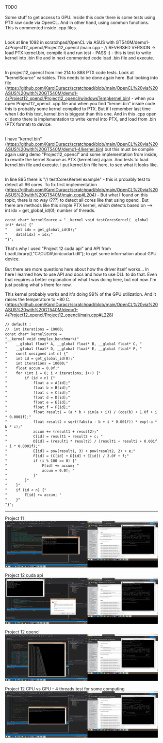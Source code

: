 TODO <br /><br />
Some stuff to get access to GPU. Inside this code there is some tests using PTX raw code via OpenCL. And in other hand, using common functions. This is commented inside .cpp files. <br /><br />

Look at line 1092 in scratchpad/OpenCL via ASUS with GT540M/demo1-4/Project12_opencl/Project12_opencl
/main.cpp - // REVERSED VERSION -> load PTX kernel.bin, compile it and run test - PASS :) - this is test to write kernel into .bin file and in next commented code load .bin file and execute. <br /><br />

In project12_opencl from line 214 to 888 PTX code tests. Look at "kernelSource" variables. This needs to be done again here. But looking into file (https://github.com/KarolDuracz/scratchpad/blob/main/OpenCL%20via%20ASUS%20with%20GT540M/demo1-4/Project12_opencl/Project12_opencl/windowsTempkernel.bin) - when you open Project12_opencl .cpp file and when you find "kernel.bin" inside code this is probably some kernel compiled to PTX. But if I remember last time when I do this test, kernel.bin is biggest than this one. And in this .cpp open cl demo there is implementation to write kernel into PTX, and load from .bin (PTX format) to device.<br /><br />

I have "kernel.bin" (https://github.com/KarolDuracz/scratchpad/blob/main/OpenCL%20via%20ASUS%20with%20GT540M/demo1-4/kernel.bin) but this must be compile again using demo "Project12_opencl" and some implementation from inside, to rewrite the kernel Source as PTX (kernel.bin) again. And tests to load kernel.bin file and execute. I put kernel.bin file here, to see what it looks like.<br /><br />

In line 895 there is "// testCoresKernel example" - this is probably test to detect all 96 cores. To fix first implementation (https://github.com/KarolDuracz/scratchpad/blob/main/OpenCL%20via%20ASUS%20with%20GT540M/main.cpp#L204) - But what I found on this topic, there is no way (???) to detect all cores like that using opencl. But there are methods like this simple PTX kernel, which detects based on --> int idx = get_global_id(0); number of threads.

```
const char* kernelSource = "__kernel void testCoresKernel(__global int* data) {"
"    int idx = get_global_id(0);"
"    data[idx] = idx;"
"}";
```

That's why I used "Project 12 cuda api" and API from  LoadLibrary(L"C:\\CUDA\\bin\\cudart.dll"); to get some information about GPU device.
<br /><br />
But there are more questions here about how the driver itself works... In here I learned how to use API and docs and how to use DLL to do that. Even that requires a better explanation of what I was doing here, but not now. I'm just posting what's there for now. <br />

This kernel probably works and it's doing 99% of the GPU utilization. And it raises the temperature to ~80 C.  (https://github.com/KarolDuracz/scratchpad/blob/main/OpenCL%20via%20ASUS%20with%20GT540M/demo1-4/Project12_opencl/Project12_opencl/main.cpp#L228)

```
// default :
//  int iterations = 10000;
const char* kernelSource =
"__kernel void complex_benchmark("
"    __global float* A, __global float* B, __global float* C, "
"    __global float* D, __global float* E, __global float* F, "
"    const unsigned int n) {"
"    int id = get_global_id(0);"
"    int iterations = 10000;"
"    float accum = 0.0f;"
"    for (int i = 0; i < iterations; i++) {"
"        if (id < n) {"
"            float a = A[id];"
"            float b = B[id];"
"            float c = C[id];"
"            float d = D[id];"
"            float e = E[id];"
"            float f = F[id];"
"            float result1 = (a * b + sin(a + i)) / (cos(b) + 1.0f + i * 0.0001f);"
"            float result2 = sqrt(fabs(a - b + i * 0.001f)) * exp(-a * b * i);"
"            accum += (result1 + result2);"
"            C[id] = result1 + result2 + c; "
"            D[id] = (result1 * result2) / (result1 + result2 + 0.001f + i * 0.0001f);"
"            E[id] = pow(result1, 3) + pow(result2, 2) + e;"
"            F[id] = (C[id] + D[id] + E[id]) / 3.0f + f;"
"            if (i % 100 == 0) {"
"                F[id] += accum; "
"                accum = 0.0f; "
"            }"
"        }"
"    }"
"    if (id < n) {"
"        F[id] += accum; "
"    }"
"}";
```
<hr>

Project 11
![dump](https://github.com/KarolDuracz/scratchpad/blob/main/OpenCL%20via%20ASUS%20with%20GT540M/demo1-4/project11.png?raw=true)

Project 12 cuda api
![dump](https://github.com/KarolDuracz/scratchpad/blob/main/OpenCL%20via%20ASUS%20with%20GT540M/demo1-4/project12cuda.png?raw=true)

Project 12 opencl
![dump](https://github.com/KarolDuracz/scratchpad/blob/main/OpenCL%20via%20ASUS%20with%20GT540M/demo1-4/project12opencl.png?raw=true)

Project 12 CPU vs GPU - 4 threads test for some computing 
![dump](https://github.com/KarolDuracz/scratchpad/blob/main/OpenCL%20via%20ASUS%20with%20GT540M/demo1-4/project12cpuvsgpubench.png?raw=true)
